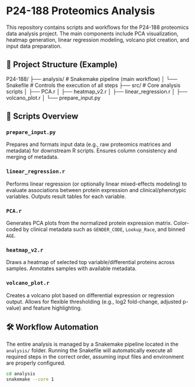 # P24-188 Proteomics Analysis

This repository contains scripts and workflows for the P24-188 proteomics data analysis project. The main components include PCA visualization, heatmap generation, linear regression modeling, volcano plot creation, and input data preparation.

## 📁 Project Structure (Example)
P24-188/
├── analysis/ # Snakemake pipeline (main workflow)
│ └── Snakefile # Controls the execution of all steps
├── src/ # Core analysis scripts
│ ├── PCA.r
│ ├── heatmap_v2.r
│ ├── linear_regression.r
│ ├── volcano_plot.r
│ └── prepare_input.py



## 🧪 Scripts Overview

### `prepare_input.py`
Prepares and formats input data (e.g., raw proteomics matrices and metadata) for downstream R scripts. Ensures column consistency and merging of metadata.

### `linear_regression.r`
Performs linear regression (or optionally linear mixed-effects modeling) to evaluate associations between protein expression and clinical/phenotypic variables. Outputs result tables for each variable.

### `PCA.r`
Generates PCA plots from the normalized protein expression matrix. Color-coded by clinical metadata such as `GENDER_CODE`, `Lookup_Race`, and binned `AGE`.

### `heatmap_v2.r`
Draws a heatmap of selected top variable/differential proteins across samples. Annotates samples with available metadata.

### `volcano_plot.r`
Creates a volcano plot based on differential expression or regression output. Allows for flexible thresholding (e.g., log2 fold-change, adjusted p-value) and feature highlighting.

## 🛠 Workflow Automation

The entire analysis is managed by a Snakemake pipeline located in the `analysis/` folder. Running the Snakefile will automatically execute all required steps in the correct order, assuming input files and environment are properly configured.

```bash
cd analysis
snakemake --core 1

